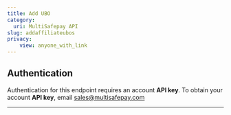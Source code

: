 ```yaml
---
title: Add UBO
category:
  uri: MultiSafepay API
slug: addaffiliateubos
privacy:
    view: anyone_with_link
---
```


## Authentication

Authentication for this endpoint requires an account **API key**. To obtain your account **API key**, email [sales@multisafepay.com](mailto:sales@multisafepay.com)

---